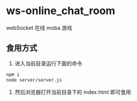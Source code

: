 # ws-online_chat_room

webSocket 在线 moba 游戏

## 食用方式
1. 进入当前目录运行下面的命令
```bash
npm i
node server/server.js
```
1. 然后浏览器打开当前目录下的 index.html 即可食用